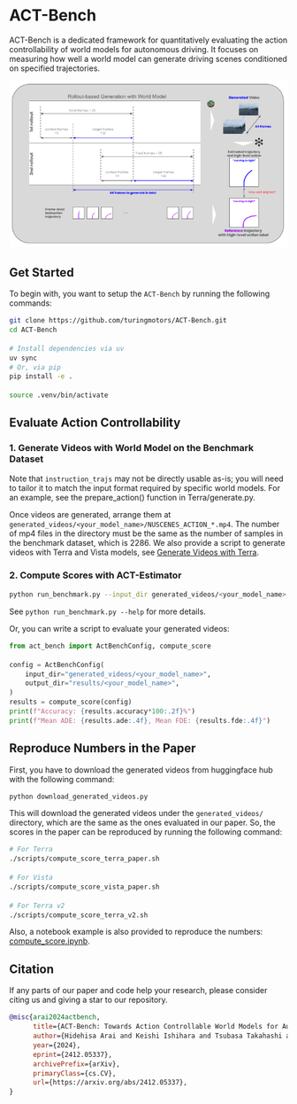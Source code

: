 # ACT-Bench

ACT-Bench is a dedicated framework for quantitatively evaluating the action controllability of world models for autonomous driving. It focuses on measuring how well a world model can generate driving scenes conditioned on specified trajectories.

![overview](assets/overview.png)

## Get Started

To begin with, you want to setup the `ACT-Bench` by running the following commands:

```bash
git clone https://github.com/turingmotors/ACT-Bench.git
cd ACT-Bench

# Install dependencies via uv
uv sync
# Or, via pip
pip install -e .

source .venv/bin/activate
```

## Evaluate Action Controllability

### 1. Generate Videos with World Model on the Benchmark Dataset

Note that `instruction_trajs` may not be directly usable as-is; you will need to tailor it to match the input format required by specific world models.
For an example, see the prepare_action() function in Terra/generate.py.

Once videos are generated, arrange them at `generated_videos/<your_model_name>/NUSCENES_ACTION_*.mp4`.
The number of mp4 files in the directory must be the same as the number of samples in the benchmark dataset, which is 2286.
We also provide a script to generate videos with Terra and Vista models, see [Generate Videos with Terra](./Terra/README.md).

### 2. Compute Scores with ACT-Estimator

```bash
python run_benchmark.py --input_dir generated_videos/<your_model_name> --output_dir results/<your_model_name>
```

See `python run_benchmark.py --help` for more details.

Or, you can write a script to evaluate your generated videos:

```python
from act_bench import ActBenchConfig, compute_score

config = ActBenchConfig(
    input_dir="generated_videos/<your_model_name>",
    output_dir="results/<your_model_name>",
)
results = compute_score(config)
print(f"Accuracy: {results.accuracy*100:.2f}%")
print(f"Mean ADE: {results.ade:.4f}, Mean FDE: {results.fde:.4f}")
```

## Reproduce Numbers in the Paper

First, you have to download the generated videos from huggingface hub with the following command:

```bash
python download_generated_videos.py
```

This will download the generated videos under the `generated_videos/` directory, which are the same as the ones evaluated in our paper.
So, the scores in the paper can be reproduced by running the following command:

```bash
# For Terra
./scripts/compute_score_terra_paper.sh

# For Vista
./scripts/compute_score_vista_paper.sh

# For Terra v2
./scripts/compute_score_terra_v2.sh
```

Also, a notebook example is also provided to reproduce the numbers: [compute_score.ipynb](notebook/compute_score.ipynb).

## Citation

If any parts of our paper and code help your research, please consider citing us and giving a star to our repository.

```bibtex
@misc{arai2024actbench,
      title={ACT-Bench: Towards Action Controllable World Models for Autonomous Driving},
      author={Hidehisa Arai and Keishi Ishihara and Tsubasa Takahashi and Yu Yamaguchi},
      year={2024},
      eprint={2412.05337},
      archivePrefix={arXiv},
      primaryClass={cs.CV},
      url={https://arxiv.org/abs/2412.05337},
}
```
